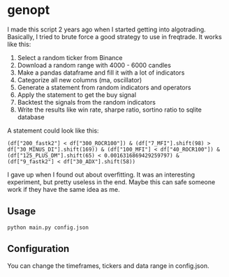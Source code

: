 # genopt

I made this script 2 years ago when I started getting into algotrading.
Basically, I tried to brute force a good strategy to use in freqtrade. 
It works like this:

1. Select a random ticker from Binance
2. Download a random range with 4000 - 6000 candles
3. Make a pandas dataframe and fill it with a lot of indicators
4. Categorize all new columns (ma, oscillator)
5. Generate a statement from random indicators and operators
6. Apply the statement to get the buy signal
7. Backtest the signals from the random indicators
8. Write the results like win rate, sharpe ratio, sortino ratio to sqlite database

A statement could look like this:
```
(df["200_fastk2"] < df["300_ROCR100"]) & (df["7_MFI"].shift(98) > df["30_MINUS_DI"].shift(169)) & (df["100_MFI"] < df["40_ROCR100"]) & (df["125_PLUS_DM"].shift(65) < 0.0016316869429259797) & (df["9_fastk2"] < df["30_ADX"].shift(58))
```
I gave up when I found out about overfitting. 
It was an interesting experiment, but pretty useless in the end. Maybe this can safe someone work if they have the same idea as me.

## Usage
```
python main.py config.json
```

## Configuration
You can change the timeframes, tickers and data range in config.json.